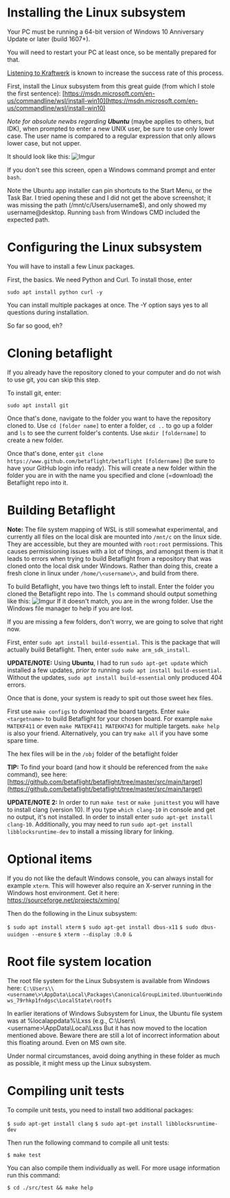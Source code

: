 # Installing the Linux subsystem

Your PC must be running a 64-bit version of Windows 10 Anniversary Update or later (build 1607+).

You will need to restart your PC at least once, so be mentally prepared for that.

[Listening to Kraftwerk](https://www.youtube.com/watch?v=OQIYEPe6DWY) is known to increase the success rate of this process.

First, install the Linux subsystem from this great guide (from which I stole the first sentence): [https://msdn.microsoft.com/en-us/commandline/wsl/install-win10](https://msdn.microsoft.com/en-us/commandline/wsl/install-win10)

_Note for absolute newbs regarding **Ubuntu**_ (maybe applies to others, but IDK), when prompted to enter a new UNIX user, be sure to use only lower case. The user name is compared to a regular expression that only allows lower case, but not upper.

It should look like this:
![Imgur](https://i.imgur.com/uj0QPQY.jpg)

If you don't see this screen, open a Windows command prompt and enter `bash`.

Note the Ubuntu app installer can pin shortcuts to the Start Menu, or the Task Bar. I tried opening these and I did not get the above screenshot; it was missing the path (/mnt/c/Users/username$), and only showed my username@desktop. Running `bash` from Windows CMD included the expected path.

# Configuring the Linux subsystem

You will have to install a few Linux packages.

First, the basics. We need Python and Curl. To install those, enter

`sudo apt install python curl -y`

You can install multiple packages at once. The -Y option says yes to all questions during installation.

So far so good, eh?

# Cloning betaflight

If you already have the repository cloned to your computer and do not wish to use git, you can skip this step.

To install git, enter:

`sudo apt install git`

Once that's done, navigate to the folder you want to have the repository cloned to. Use `cd [folder name]` to enter a folder, `cd ..` to go up a folder and `ls` to see the current folder's contents. Use `mkdir [foldername]` to create a new folder.

Once that's done, enter `git clone https://www.github.com/betaflight/betaflight [foldername]` (be sure to have your GitHub login info ready). This will create a new folder within the folder you are in with the name you specified and clone (=download) the Betaflight repo into it.

# Building Betaflight

**Note:** The file system mapping of WSL is still somewhat experimental, and currently all files on the local disk are mounted into `/mnt/c` on the linux side. They are accessible, but they are mounted with `root:root` permissions. This causes permissioning issues with a lot of things, and amongst them is that it leads to errors when trying to build Betaflight from a repository that was cloned onto the local disk under Windows. Rather than doing this, create a fresh clone in linux under `/home/\<username\>`, and build from there.

To build Betaflight, you have two things left to install. Enter the folder you cloned the Betaflight repo into. The `ls` command should output something like this:
![Imgur](https://i.imgur.com/Kd65LfN.jpg)
If it doesn't match, you are in the wrong folder. Use the Windows file manager to help if you are lost.

If you are missing a few folders, don't worry, we are going to solve that right now.

First, enter `sudo apt install build-essential`. This is the package that will actually build Betaflight. Then, enter `sudo make arm_sdk_install`.

**UPDATE/NOTE:** Using **Ubuntu**, I had to run `sudo apt-get update` which installed a few updates, _prior to_ running `sudo apt install build-essential`. Without the updates, `sudo apt install build-essential` only produced 404 errors.

Once that is done, your system is ready to spit out those sweet hex files.

First use `make configs` to download the board targets. Enter `make <targetname>` to build Betaflight for your chosen board. For example `make MATEKF411` or even `make MATEKF411 MATEKH743` for multiple targets. `make help` is also your friend.
Alternatively, you can try `make all` if you have some spare time.

The hex files will be in the `/obj` folder of the betaflight folder

**TIP:** To find your board (and how it should be referenced from the `make` command), see here: [https://github.com/betaflight/betaflight/tree/master/src/main/target](https://github.com/betaflight/betaflight/tree/master/src/main/target)

**UPDATE/NOTE 2:** In order to run `make test` or `make junittest` you will have to install clang (version 10). If you type `which clang-10` in console and get no output, it's not installed. In order to install enter `sudo apt-get install clang-10`. Additionally, you may need to run `sudo apt-get install libblocksruntime-dev` to install a missing library for linking.

# Optional items

If you do not like the default Windows console, you can always install for example `xterm`. This will however also require an X-server running in the Windows host environment. Get it here: https://sourceforge.net/projects/xming/

Then do the following in the Linux subsystem:

`$ sudo apt install xterm`
`$ sudo apt-get install dbus-x11`
`$ sudo dbus-uuidgen --ensure`
`$ xterm --display :0.0 &`

# Root file system location

The root file system for the Linux Subsystem is available from Windows here:
`C:\Users\\<username\>\AppData\Local\Packages\CanonicalGroupLimited.UbuntuonWindows_79rhkp1fndgsc\LocalState\rootfs`

In earlier iterations of Windows Subsystem for Linux, the Ubuntu file system was at %localappdata%\Lxss (e.g., C:\Users\\<username\>\AppData\Local\Lxss But it has now moved to the location mentioned above. Beware there are still a lot of incorrect information about this floating around. Even on MS own site.

Under normal circumstances, avoid doing anything in these folder as much as possible, it might mess up the Linux subsystem.

# Compiling unit tests

To compile unit tests, you need to install two additional packages:

`$ sudo apt-get install clang`
`$ sudo apt-get install libblocksruntime-dev`

Then run the following command to compile all unit tests:

`$ make test`

You can also compile them individually as well. For more usage information run this command:

`$ cd ./src/test && make help`
